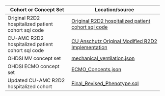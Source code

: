 |Cohort or Concept Set|Location/source|
|------------ | ------------- |
| Original R2D2 hospitalized patient cohort sql code | [Original R2D2 hospitalized patient cohort sql code](ElectronicPhenotype/COVID-19/)|  
| CU-AMC R2D2 hospitalized patient cohort sql code | [CU Anschutz Original Modified R2D2 Implementation](CU%20Anschutz%20Original%20Modified%20R2D2%20Implementation) | 
| OHDSI MV concept set| [mechanical_ventilation.json](Mechanical_Ventilation_Concepts/mechanical_ventilation.json)|
| OHDSI ECMO concept set | [ECMO_Concepts.json](ECMO_Concepts/ECMO_Concepts.json) |
| Updated CU-AMC R2D2 hospitalized cohort | [Final_Revised_Phenotype.sql](Updated%20CU-AMC%20R2D2%20hospitalized%20cohort/)  |